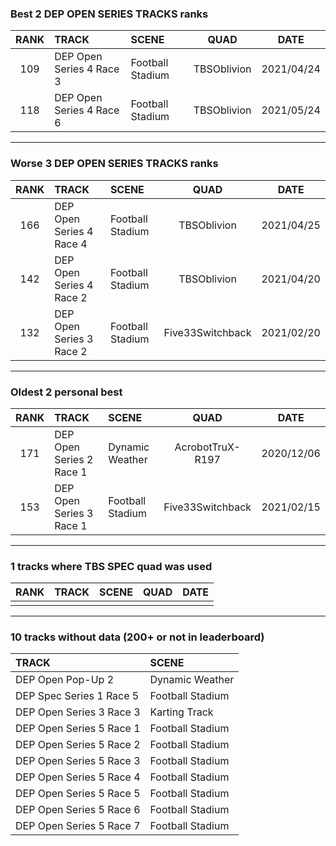 ### Best 2 DEP OPEN SERIES TRACKS ranks
|RANK|TRACK|SCENE|QUAD|DATE|
|:---:|:---|:---|:---:|:---:|
|109|DEP Open Series 4 Race 3|Football Stadium|TBSOblivion|2021/04/24|
|118|DEP Open Series 4 Race 6|Football Stadium|TBSOblivion|2021/05/24|
---
### Worse 3 DEP OPEN SERIES TRACKS ranks
|RANK|TRACK|SCENE|QUAD|DATE|
|:---:|:---|:---|:---:|:---:|
|166|DEP Open Series 4 Race 4|Football Stadium|TBSOblivion|2021/04/25|
|142|DEP Open Series 4 Race 2|Football Stadium|TBSOblivion|2021/04/20|
|132|DEP Open Series 3 Race 2|Football Stadium|Five33Switchback|2021/02/20|
---
### Oldest 2 personal best
|RANK|TRACK|SCENE|QUAD|DATE|
|:---:|:---|:---|:---:|:---:|
|171|DEP Open Series 2 Race 1|Dynamic Weather|AcrobotTruX-R197|2020/12/06|
|153|DEP Open Series 3 Race 1|Football Stadium|Five33Switchback|2021/02/15|
---
### 1 tracks where TBS SPEC quad was used
|RANK|TRACK|SCENE|QUAD|DATE|
|:---:|:---|:---|:---:|:---:|
||||||
---
### 10 tracks without data (200+ or not in leaderboard)
|TRACK|SCENE|
|:---|:---|
|DEP Open Pop-Up 2|Dynamic Weather|
|DEP Spec Series 1 Race 5|Football Stadium|
|DEP Open Series 3 Race 3|Karting Track|
|DEP Open Series 5 Race 1|Football Stadium|
|DEP Open Series 5 Race 2|Football Stadium|
|DEP Open Series 5 Race 3|Football Stadium|
|DEP Open Series 5 Race 4|Football Stadium|
|DEP Open Series 5 Race 5|Football Stadium|
|DEP Open Series 5 Race 6|Football Stadium|
|DEP Open Series 5 Race 7|Football Stadium|
